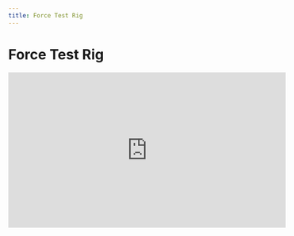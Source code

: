 ```yaml
---
title: Force Test Rig
---
```


# Force Test Rig

<iframe width="560" height="315" src="https://www.youtube.com/embed/rs_C8sR2_co" title="YouTube video player" frameborder="0" allow="accelerometer; autoplay; clipboard-write; encrypted-media; gyroscope; picture-in-picture; web-share" allowfullscreen></iframe>
